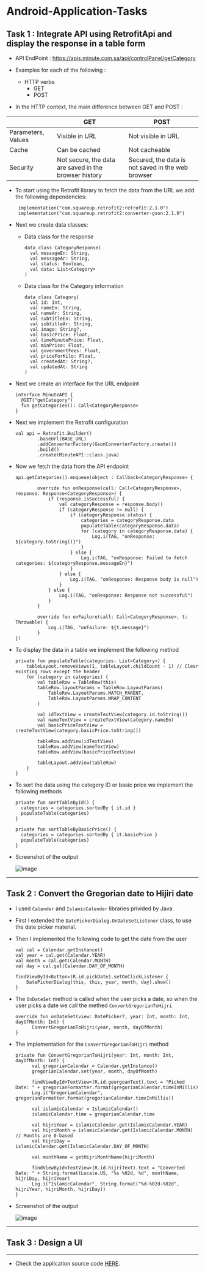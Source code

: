 # Android-Application-Tasks

## Task 1 : Integrate API using RetrofitApi and display the response in a table form

  * API EndPoint : https://apis.minute.com.sa/api/controlPanel/getCategory

  * Examples for each of the following :
    * HTTP verbs
      * GET
      * POST

  * In the HTTP context, the main difference between GET and POST :
  
|               | GET           | POST          |
| ------------- | ------------- | ------------- |
| Parameters, Values        | Visible in URL | Not visible in URL |
| Cache         | Can be cached | Not cacheable |
| Security      | Not secure, the data are saved in the browser history | Secured, the data is not saved in the web browser  |

* To start using the Retrofit library to fetch the data from the URL we add the following dependencies:
  ```
   implementation("com.squareup.retrofit2:retrofit:2.1.0")
   implementation("com.squareup.retrofit2:converter-gson:2.1.0")
  ```
* Next we create data classes:
  
    * Data class for the response
      ```
      data class CategoryResponse(
        val messageEn: String,
        val messageAr: String,
        val status: Boolean,
        val data: List<Category>
      )
      ```
  
     * Data class for the Category information
       
        ```
        data class Category(
          val id: Int,
          val nameEn: String,
          val nameAr: String,
          val subtitleEn: String,
          val subtitleAr: String,
          val image: String?,
          val basicPrice: Float,
          val timeMinutePrice: Float,
          val minPrice: Float,
          val governmentFees: Float,
          val priceForKilo: Float,
          val createdAt: String?,
          val updatedAt: String
        )
        ```
        
* Next we create an interface for the URL endpoint
    ```
    interface MinuteAPI {
      @GET("getCategory")
      fun getCategories(): Call<CategoryResponse>
    }
    ```

* Next we implement the Retrofit configuration
    ```
    val api = Retrofit.Builder()
            .baseUrl(BASE_URL)
            .addConverterFactory(GsonConverterFactory.create())
            .build()
            .create(MinuteAPI::class.java)
    ```

* Now we fetch the data from the API endpoint
    ```
    api.getCategories().enqueue(object : Callback<CategoryResponse> {

            override fun onResponse(call: Call<CategoryResponse>, response: Response<CategoryResponse>) {
                if (response.isSuccessful) {
                    val categoryResponse = response.body()
                    if (categoryResponse != null) {
                        if (categoryResponse.status) {
                            categories = categoryResponse.data
                            populateTable(categoryResponse.data)
                            for (category in categoryResponse.data) {
                                Log.i(TAG, "onResponse: ${category.toString()}")
                            }
                        } else {
                            Log.i(TAG, "onResponse: Failed to fetch categories: ${categoryResponse.messageEn}")
                        }
                    } else {
                        Log.i(TAG, "onResponse: Response body is null")
                    }
                } else {
                    Log.i(TAG, "onResponse: Response not successful")
                }
            }

            override fun onFailure(call: Call<CategoryResponse>, t: Throwable) {
                Log.i(TAG, "onFailure: ${t.message}")
            }
    })
    ```

* To display the data in a table we implement the following method
    ```
    private fun populateTable(categories: List<Category>) {
        tableLayout.removeViews(1, tableLayout.childCount - 1) // Clear existing rows except the header
        for (category in categories) {
            val tableRow = TableRow(this)
            tableRow.layoutParams = TableRow.LayoutParams(
                TableRow.LayoutParams.MATCH_PARENT,
                TableRow.LayoutParams.WRAP_CONTENT
            )

            val idTextView = createTextView(category.id.toString())
            val nameTextView = createTextView(category.nameEn)
            val basicPriceTextView = createTextView(category.basicPrice.toString())

            tableRow.addView(idTextView)
            tableRow.addView(nameTextView)
            tableRow.addView(basicPriceTextView)

            tableLayout.addView(tableRow)
        }
    }
    ```

* To sort the data using the category ID or basic price we implement the following methods
    ```
    private fun sortTableById() {
      categories = categories.sortedBy { it.id }
      populateTable(categories)
    }
      
    private fun sortTableByBasicPrice() {
      categories = categories.sortedBy { it.basicPrice }
      populateTable(categories)
    }
    ```
    
* Screenshot of the output
  
  ![image](https://github.com/SawsanDaban/Minute-Company-Application-Tasks/assets/33127540/8081b174-0d1a-44db-8620-1d00f1edec24)

---------------------

## Task 2 : Convert the Gregorian date to Hijiri date 

* I used `Calender` and `IslamicCalender` libraries privided by Java.
* First I extended the `DatePickerDialog.OnDateSetListener` class, to use the date picker material.
* Then I implemented the following code to get the date from the user
  ```
  val cal = Calendar.getInstance()
  val year = cal.get(Calendar.YEAR)
  val month = cal.get(Calendar.MONTH)
  val day = cal.get(Calendar.DAY_OF_MONTH)

  findViewById<Button>(R.id.pickDate).setOnClickListener {
      DatePickerDialog(this, this, year, month, day).show()
  }
  ```
* The `OnDateSet` method is called when the user picks a date, so when the user picks a date we call the methed `ConvertGregorianToHijri`
  ```
  override fun onDateSet(view: DatePicker?, year: Int, month: Int, dayOfMonth: Int) {
        ConvertGregorianToHijri(year, month, dayOfMonth)
  }
  ```
* The implementation for the `ConvertGregorianToHijri` method
  ```
  private fun ConvertGregorianToHijri(year: Int, month: Int, dayOfMonth: Int) {
        val gregorianCalendar = Calendar.getInstance()
        gregorianCalendar.set(year, month, dayOfMonth)

        findViewById<TextView>(R.id.georgoanText).text = "Picked Date: " + gregorianFormatter.format(gregorianCalendar.timeInMillis)
        Log.i("GregorianCalendar", gregorianFormatter.format(gregorianCalendar.timeInMillis))

        val islamicCalendar = IslamicCalendar()
        islamicCalendar.time = gregorianCalendar.time

        val hijriYear = islamicCalendar.get(IslamicCalendar.YEAR)
        val hijriMonth = islamicCalendar.get(IslamicCalendar.MONTH) // Months are 0-based
        val hijriDay = islamicCalendar.get(IslamicCalendar.DAY_OF_MONTH)

        val monthName = getHijriMonthName(hijriMonth)

        findViewById<TextView>(R.id.hijriText).text = "Converted Date: " + String.format(Locale.US, "%s %02d, %d", monthName, hijriDay, hijriYear)
        Log.i("IslamicCalendar", String.format("%d-%02d-%02d", hijriYear, hijriMonth, hijriDay))
  }
  ```
* Screenshot of the output
  
  ![image](https://github.com/SawsanDaban/Minute-Company-Application-Tasks/assets/33127540/14311488-0f50-43dc-a6c5-cad95740db93)
  
---------------------

## Task 3 : Design a UI

  
  
---------------------

* Check the application source code [HERE]().
